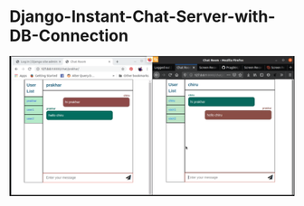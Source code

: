 # Django-Instant-Chat-Server-with-DB-Connection

![alt text](https://github.com/Prag066/Django-Instant-Chat-Server-with-DB-Connection/blob/master/demo_SS.png)
